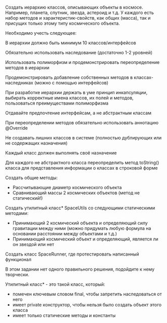 Создать иерархию классов, описывающих объекты в космосе.
Например, планета, спутник, звезда, астероид и т.д. У каждого есть набор методов и характеристик-свойств, как общих (масса), так и присущих только этому типу космического объекта.

Необходимо учесть следующее:

В иерархии должно быть минимум 10 классов/интерфейсов

Обязательно использовать наследование (достаточно 1-2 уровней)

Использовать полиморфизм и продемонстрировать переопределение методов в иерархии

Продемонстрировать добавление собственных методов в классах-наследниках (можно с помощью интерфейсов)

При разработке иерархии держать в уме принцип инкапсуляции, выбирать корректные имена классов, их полей и методов, пользоваться преимуществами полиморфизма

Отдавайте предпочтение интерфейсам, а не абстрактным классам

При переопределении методов обязательно использовать аннотацию @Override

Не создавать лишних классов в системе (полностью дублирующих или не содержащих назначения)

Каждый класс должен выполнять своё назначение

Для каждого не абстрактного класса переопределить метод toString() класса для представления информации о классах в строковой форме

Создать общие методы:
- Рассчитывающие диаметр космического объекта
- Сравнивающий массы 2 космических объектов (метод не статический!)

Создать утилитный класс* SpaceUtils со следующими статическими методами:
- Принимающий 2 космический объекта и определяющий силу гравитации между ними (можно придумать любую формула на основании расстоянии между объектами и т.д.)
- Принимающий космический объект и определяющий, является ли он звездой или нет

Создать класс SpaceRunner, где протестировать написанный функционал

В этом задании нет одного правильного решения, подойдите к нему творчески.



Утилитный класс* - это такой класс, который:
- помечен ключевым словом final, чтобы запретить наследоваться от него
- имеет private конструктор, чтобы нельзя было создать объект этого класса
- имеет только статические методы и константы